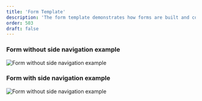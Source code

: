```yaml
---
title: 'Form Template'
description: 'The form template demonstrates how forms are built and composed using Lexicon patterns.'
order: 503
draft: false
---
```


### Form without side navigation example

![Form without side navigation example](/images/lexicon/FormRegular.jpg)

### Form with side navigation example

![Form without side navigation example](/images/lexicon/FormVerticalNavigation.jpg)
